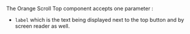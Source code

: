 The Orange Scroll Top component accepts one parameter :

* `label` which is the text being displayed next to the top button and by screen reader as well.